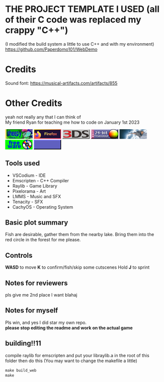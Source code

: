 # THE PROJECT TEMPLATE I USED (all of their C code was replaced my crappy "C++")
(I modified the build system a little to use C++ and with my environment)
https://github.com/Paperdomo101/WebDemo

# Credits
Sound font: https://musical-artifacts.com/artifacts/855
# Other Credits
yeah not really any that I can think of
<br> My friend Ryan for teaching me how to code on January 1st 2023<br>
<!--Ignore the makefile using /bin/chromium-->
[<img src="./readmestuff/88x31.jpg">](https://sheepy.moe)
[<img src="./readmestuff/firefox.gif">](https://www.firefox.com/) 
[<img src="./readmestuff/3ds.png">](https://3ds.hacks.guide)
[<img src="./readmestuff/truecolour-solaris.png">]()
[<img src="./readmestuff/linuxgames_button.gif">](https://www.protondb.com/)
[<img src="./readmestuff/cd_rom.gif">](https://github.com/ReallyNotPikachu/Daydream-Thingy/)
[<img src="./readmestuff/virovirokun.gif">](https://deltarune.com)

## Tools used
<ul>
<li>VSCodium - IDE </li>
<li>Emscripten - C++ Compiler </li>
<li>Raylib - Game Library</li>
<li>Pixelorama - Art</li>
<li>LMMS - Music and SFX</li>
<li>Tenacity - SFX</li>
<li>CachyOS - Operating System</li>
</ul>


## Basic plot summary
Fish are desirable, gather them from the nearby lake.
Bring them into the red circle in the forest for me please.

## Controls
**WASD** to move 
**K** to confirm/fish/skip some cutscenes
Hold **J** to sprint

## Notes for reviewers
pls give me 2nd place I want blahaj

## Notes for myself
Pls win, and yes I did star my own repo.<br>
**please stop editing the readme and work on the actual game**

## building!!11

compile raylib for emscripten and put your libraylib.a in the root of this folder
then do this (You may want to change the makefile a little)
```
make build_web
make
```
